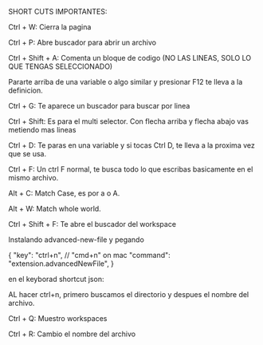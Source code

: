 SHORT CUTS IMPORTANTES:


Ctrl + W: Cierra la pagina

Ctrl + P: Abre buscador para abrir un archivo

Ctrl + Shift + A: Comenta un bloque de codigo (NO LAS LINEAS, SOLO LO QUE TENGAS SELECCIONADO)

Pararte arriba de una variable o algo similar y presionar F12 te lleva a la definicion.

Ctrl + G: Te aparece un buscador para buscar por linea

Ctrl + Shift: Es para el multi selector. Con flecha arriba y flecha abajo vas metiendo mas lineas

Ctrl + D: Te paras en una variable y si tocas Ctrl D, te lleva a la proxima vez que se usa.

Ctrl + F: Un ctrl F normal, te busca todo lo que escribas basicamente en el mismo archivo.

Alt + C: Match Case, es por a o A.

Alt + W: Match whole world.

Ctrl + Shift + F: Te abre el buscador del workspace

Instalando advanced-new-file y pegando

{
  "key": "ctrl+n", // "cmd+n" on mac
  "command": "extension.advancedNewFile",
}

en el keyborad shortcut json:

AL hacer  ctrl+n, primero buscamos el directorio y despues el nombre del archivo.

Ctrl + Q: Muestro workspaces

Ctrl + R: Cambio el nombre del archivo

